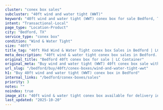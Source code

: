 ```yaml
---
cluster: "conex box sales"
subcluster: "40ft wind and water tight (WWT)"
keyword: "40ft wind and water tight (WWT) conex box for sale Bedford, TX"
intent: "Transactional-Local"
page_type: "Location-Product"
city: "Bedford, TX"
service_type: "conex box"
condition: "Wind & Water Tight"
size: "40ft"
title_tag: "40ft Rkd Wind & Water Tight conex box Sales in Bedford | LC Container"
meta_description: "40ft wind & water tight conex box sales in Bedford. Fast delivery, competitive pricing. Serving conex boxes area. Quote ID: EMU. Call (214) 524-4168 for your free quote today."
original_title: "Bedford 40ft conex box for sale | LC Container"
original_meta: "Buy wind and water tight (WWT) 40ft conex box sale with local delivery in Bedford, TX. LC Container — local Since 2003. Request a fast quote today."
url_slug: "/bedford/buy/40ft/conex-boxes/wind-and-water-tight-wwt"
h1: "Buy 40ft wind and water tight (WWT) conex box in Bedford"
internal_links: "/bedford/conex-boxes/sales"
priority: 3
notes: ""
noindex: true
image_alt: "40ft wind & water tight conex box available for delivery in Bedford"
last_updated: "2025-10-20"
---
```


<!-- TODO: Add unique city/inventory copy, images, and internal links here. -->
